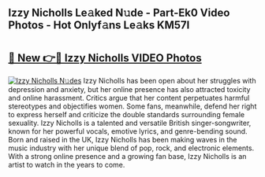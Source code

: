 ## Izzy Nicholls Le𝚊ked N𝚞de - Part-Ek0 Video Photos - Hot Onlyf𝚊ns Le𝚊ks KM57I

# <h2><a href="http://ac36321.deff.icu/?id=Izzy+Nicholls">🔗 New 👉🔴 Izzy Nicholls VIDEO Photos</a></h2>

[![Izzy Nicholls N𝚞des](https://i.imgur.com/rIISA9y.gif)](http://ac36321.deff.icu/?id=Izzy+Nicholls)
Izzy Nicholls has been open about her struggles with depression and anxiety, but her online presence has also attracted toxicity and online harassment. Critics argue that her content perpetuates harmful stereotypes and objectifies women. Some fans, meanwhile, defend her right to express herself and criticize the double standards surrounding female sexuality. Izzy Nicholls is a talented and versatile British singer-songwriter, known for her powerful vocals, emotive lyrics, and genre-bending sound. Born and raised in the UK, Izzy Nicholls has been making waves in the music industry with her unique blend of pop, rock, and electronic elements. With a strong online presence and a growing fan base, Izzy Nicholls is an artist to watch in the years to come.
